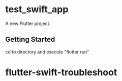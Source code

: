 # test_swift_app

A new Flutter project.

## Getting Started

cd to directory and execute "flutter run"

# flutter-swift-troubleshoot
